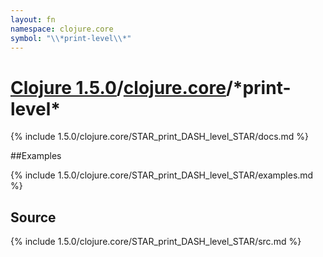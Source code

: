 ```yaml
---
layout: fn
namespace: clojure.core
symbol: "\\*print-level\\*"
---
```


# [Clojure 1.5.0](../../)/[clojure.core](../)/\*print-level\*

{% include 1.5.0/clojure.core/STAR_print_DASH_level_STAR/docs.md %}

##Examples

{% include 1.5.0/clojure.core/STAR_print_DASH_level_STAR/examples.md %}
## Source
{% include 1.5.0/clojure.core/STAR_print_DASH_level_STAR/src.md %}

